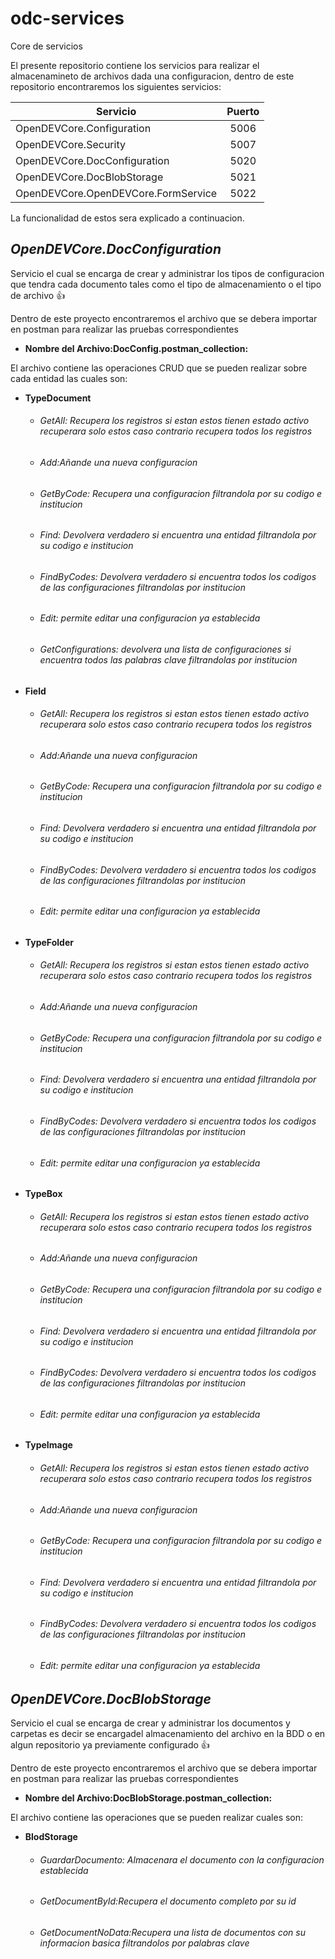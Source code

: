 # odc-services
Core de servicios

El presente repositorio contiene los servicios para realizar el almacenamineto de archivos dada una configuracion, dentro de este repositorio encontraremos los siguientes servicios:

<p align="center">
	
| Servicio | Puerto |
| ------------- |  :---: |
| OpenDEVCore.Configuration  | 5006  |
| OpenDEVCore.Security  | 5007  |
| OpenDEVCore.DocConfiguration  | 5020  |
| OpenDEVCore.DocBlobStorage  | 5021 |
| OpenDEVCore.OpenDEVCore.FormService  | 5022 |

</p>

La funcionalidad de estos sera explicado a continuacion.

## ***OpenDEVCore.DocConfiguration***


Servicio el cual se encarga de crear y administrar los tipos de configuracion que tendra cada documento tales como el tipo de almacenamiento o el tipo de archivo  :+1:

Dentro de este proyecto encontraremos el archivo que se debera importar en postman para realizar las pruebas correspondientes

- **Nombre del Archivo:DocConfig.postman_collection:** 

El archivo contiene las operaciones CRUD que se pueden realizar sobre cada entidad las cuales son:

-  **TypeDocument**  
	-  ###### GetAll: Recupera los registros si estan estos tienen estado activo recuperara solo estos caso contrario recupera todos los registros ######
	- ###### Add:Añande una nueva configuracion ######
	- ###### GetByCode: Recupera una configuracion filtrandola por su codigo e institucion ######
	- ###### Find: Devolvera verdadero si encuentra una entidad filtrandola por su codigo e institucion ######
	- ###### FindByCodes: Devolvera verdadero si encuentra  todos los codigos de las configuraciones filtrandolas por institucion ######
	- ###### Edit: permite editar una configuracion ya establecida ######
	- ###### GetConfigurations: devolvera una lista de configuraciones si encuentra  todos las palabras clave filtrandolas por institucion ######
-  **Field**  
	-  ###### GetAll: Recupera los registros si estan estos tienen estado activo recuperara solo estos caso contrario recupera todos los registros ######
	- ###### Add:Añande una nueva configuracion ######
	- ###### GetByCode: Recupera una configuracion filtrandola por su codigo e institucion ######
	- ###### Find: Devolvera verdadero si encuentra una entidad filtrandola por su codigo e institucion ######
	- ###### FindByCodes: Devolvera verdadero si encuentra  todos los codigos de las configuraciones filtrandolas por institucion ######
	- ###### Edit: permite editar una configuracion ya establecida ######
-  **TypeFolder**  
	-  ###### GetAll: Recupera los registros si estan estos tienen estado activo recuperara solo estos caso contrario recupera todos los registros ######
	- ###### Add:Añande una nueva configuracion ######
	- ###### GetByCode: Recupera una configuracion filtrandola por su codigo e institucion ######
	- ###### Find: Devolvera verdadero si encuentra una entidad filtrandola por su codigo e institucion ######
	- ###### FindByCodes: Devolvera verdadero si encuentra  todos los codigos de las configuraciones filtrandolas por institucion ######
	- ###### Edit: permite editar una configuracion ya establecida ######
-  **TypeBox**  
	-  ###### GetAll: Recupera los registros si estan estos tienen estado activo recuperara solo estos caso contrario recupera todos los registros ######
	- ###### Add:Añande una nueva configuracion ######
	- ###### GetByCode: Recupera una configuracion filtrandola por su codigo e institucion ######
	- ###### Find: Devolvera verdadero si encuentra una entidad filtrandola por su codigo e institucion ######
	- ###### FindByCodes: Devolvera verdadero si encuentra  todos los codigos de las configuraciones filtrandolas por institucion ######
	- ###### Edit: permite editar una configuracion ya establecida ######
-  **TypeImage**  
	-  ###### GetAll: Recupera los registros si estan estos tienen estado activo recuperara solo estos caso contrario recupera todos los registros ######
	- ###### Add:Añande una nueva configuracion ######
	- ###### GetByCode: Recupera una configuracion filtrandola por su codigo e institucion ######
	- ###### Find: Devolvera verdadero si encuentra una entidad filtrandola por su codigo e institucion ######
	- ###### FindByCodes: Devolvera verdadero si encuentra  todos los codigos de las configuraciones filtrandolas por institucion ######
	- ###### Edit: permite editar una configuracion ya establecida ######
	

## ***OpenDEVCore.DocBlobStorage***


Servicio el cual se encarga de crear y administrar los documentos y carpetas es decir se encargadel almacenamiento del archivo en la BDD o en algun repositorio ya previamente configurado :+1:

Dentro de este proyecto encontraremos el archivo que se debera importar en postman para realizar las pruebas correspondientes

- **Nombre del Archivo:DocBlobStorage.postman_collection:** 

El archivo contiene las operaciones  que se pueden realizar cuales son:

-  **BlodStorage**  
	- ###### GuardarDocumento: Almacenara el documento con la configuracion establecida ######
	- ###### GetDocumentById:Recupera el documento completo por su id ######
	- ###### GetDocumentNoData:Recupera una lista  de documentos con su informacion basica filtrandolos por palabras clave ######
	


